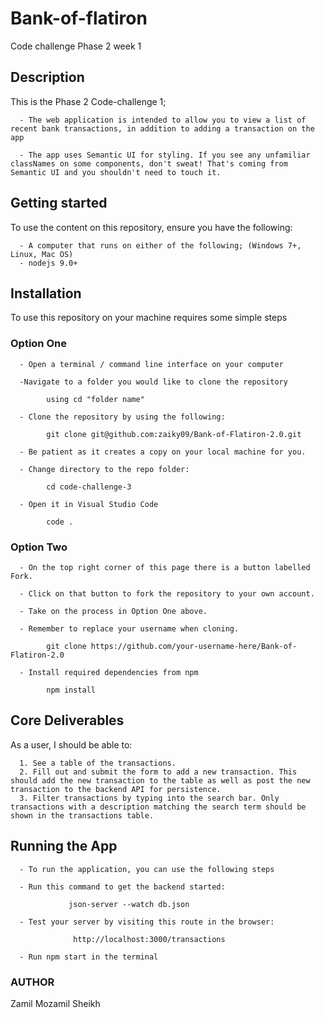 # Bank-of-flatiron
Code challenge Phase 2 week 1

## Description
This is the Phase 2 Code-challenge 1;

      - The web application is intended to allow you to view a list of recent bank transactions, in addition to adding a transaction on the app
      
      - The app uses Semantic UI for styling. If you see any unfamiliar classNames on some components, don't sweat! That's coming from Semantic UI and you shouldn't need to touch it.

## Getting started
To use the content on this repository, ensure you have the following:

      - A computer that runs on either of the following; (Windows 7+, Linux, Mac OS)
      - nodejs 9.0+
      
## Installation
To use this repository on your machine requires some simple steps

### Option One
      - Open a terminal / command line interface on your computer

      -Navigate to a folder you would like to clone the repository

            using cd "folder name"
            
      - Clone the repository by using the following:

            git clone git@github.com:zaiky09/Bank-of-Flatiron-2.0.git

      - Be patient as it creates a copy on your local machine for you.

      - Change directory to the repo folder:

            cd code-challenge-3

      - Open it in Visual Studio Code

            code .
### Option Two
      - On the top right corner of this page there is a button labelled Fork.

      - Click on that button to fork the repository to your own account.

      - Take on the process in Option One above.

      - Remember to replace your username when cloning.

            git clone https://github.com/your-username-here/Bank-of-Flatiron-2.0
      
      - Install required dependencies from npm

            npm install

## Core Deliverables
As a user, I should be able to:

      1. See a table of the transactions.
      2. Fill out and submit the form to add a new transaction. This should add the new transaction to the table as well as post the new transaction to the backend API for persistence.
      3. Filter transactions by typing into the search bar. Only transactions with a description matching the search term should be shown in the transactions table.
## Running the App
      - To run the application, you can use the following steps

      - Run this command to get the backend started:

                 json-server --watch db.json

      - Test your server by visiting this route in the browser:

                  http://localhost:3000/transactions
                  
      - Run npm start in the terminal
      
### AUTHOR
Zamil Mozamil Sheikh
